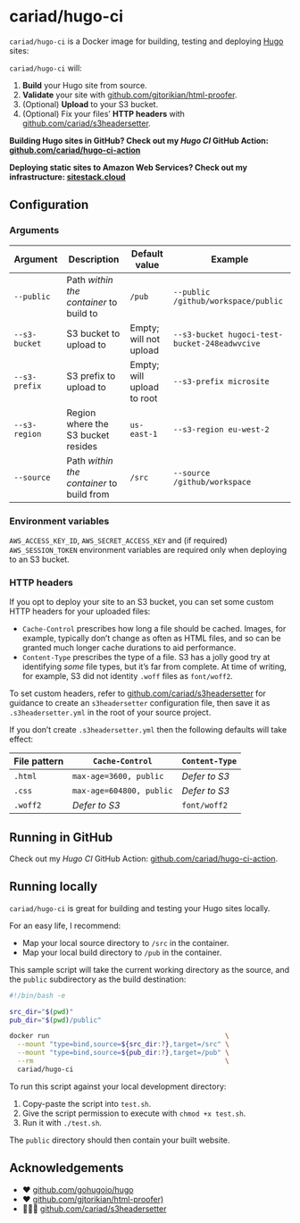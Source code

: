 # cariad/hugo-ci

`cariad/hugo-ci` is a Docker image for building, testing and deploying [Hugo](https://github.com/gohugoio/hugo) sites:

`cariad/hugo-ci` will:

1. **Build** your Hugo site from source.
1. **Validate** your site with [github.com/gjtorikian/html-proofer](https://github.com/gjtorikian/html-proofer).
1. (Optional) **Upload** to your S3 bucket.
1. (Optional) Fix your files’ **HTTP headers** with [github.com/cariad/s3headersetter](https://github.com/cariad/s3headersetter).

**Building Hugo sites in GitHub? Check out my _Hugo CI_ GitHub Action: [github.com/cariad/hugo-ci-action](https://github.com/cariad/hugo-ci-action)**

**Deploying static sites to Amazon Web Services? Check out my infrastructure: [sitestack.cloud](https://sitestack.cloud)**

## Configuration

### Arguments

| Argument      | Description                               | Default value              | Example                                       |
|---------------|-------------------------------------------|----------------------------|-----------------------------------------------|
| `--public`    | Path _within the container_ to build to   | `/pub`                     | `--public /github/workspace/public`           |
| `--s3-bucket` | S3 bucket to upload to                    | Empty; will not upload     | `--s3-bucket hugoci-test-bucket-248eadwvcive` |
| `--s3-prefix` | S3 prefix to upload to                    | Empty; will upload to root | `--s3-prefix microsite`                       |
| `--s3-region` | Region where the S3 bucket resides        | `us-east-1`                | `--s3-region eu-west-2`                       |
| `--source`    | Path _within the container_ to build from | `/src`                     | `--source /github/workspace`                  |

### Environment variables

`AWS_ACCESS_KEY_ID`, `AWS_SECRET_ACCESS_KEY` and (if required) `AWS_SESSION_TOKEN` environment variables are required only when deploying to an S3 bucket.

### HTTP headers

If you opt to deploy your site to an S3 bucket, you can set some custom HTTP headers for your uploaded files:

- `Cache-Control` prescribes how long a file should be cached. Images, for example, typically don’t change as often as HTML files, and so can be granted much longer cache durations to aid performance.
- `Content-Type` prescribes the type of a file. S3 has a jolly good try at identifying _some_ file types, but it’s far from complete. At time of writing, for example, S3 did not identity `.woff` files as `font/woff2`.

To set custom headers, refer to [github.com/cariad/s3headersetter](https://github.com/cariad/s3headersetter) for guidance to create an `s3headersetter` configuration file, then save it as `.s3headersetter.yml` in the root of your source project.

If you don’t create `.s3headersetter.yml` then the following defaults will take effect:

| File pattern | `Cache-Control`          | `Content-Type` |
|--------------|--------------------------|----------------|
| `.html`      | `max-age=3600, public`   | _Defer to S3_  |
| `.css`       | `max-age=604800, public` | _Defer to S3_  |
| `.woff2`     | _Defer to S3_            | `font/woff2`   |

## Running in GitHub

Check out my _Hugo CI_ GitHub Action: [github.com/cariad/hugo-ci-action](https://github.com/cariad/hugo-ci-action).

## Running locally

`cariad/hugo-ci` is great for building and testing your Hugo sites locally.

For an easy life, I recommend:

- Map your local source directory to `/src` in the container.
- Map your local build directory to `/pub` in the container.

This sample script will take the current working directory as the source, and the `public` subdirectory as the build destination:

```bash
#!/bin/bash -e

src_dir="$(pwd)"
pub_dir="$(pwd)/public"

docker run                                            \
  --mount "type=bind,source=${src_dir:?},target=/src" \
  --mount "type=bind,source=${pub_dir:?},target=/pub" \
  --rm                                                \
  cariad/hugo-ci
```

To run this script against your local development directory:

1. Copy-paste the script into `test.sh`.
1. Give the script permission to execute with `chmod +x test.sh`.
1. Run it with `./test.sh`.

The `public` directory should then contain your built website.

## Acknowledgements

- ❤️ [github.com/gohugoio/hugo](https://github.com/gohugoio/hugo)
- ❤️ [github.com/gjtorikian/html-proofer)](https://github.com/gjtorikian/html-proofer)
- 👩🏼‍💻 [github.com/cariad/s3headersetter](https://github.com/cariad/s3headersetter)

